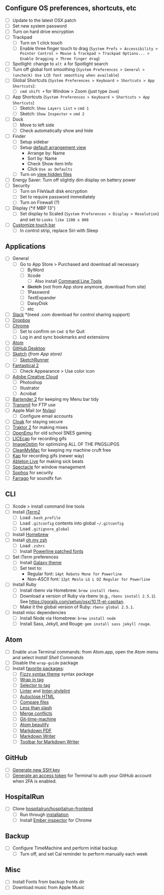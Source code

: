 ## Configure OS preferences, shortcuts, etc
- [ ] Update to the latest OSX patch
- [ ] Set new system password
- [ ] Turn on hard drive encryption
- [ ] Trackpad
	- [ ] Turn on 1 click touch
	- [ ] Enable three finger touch to drag (`System Prefs > Accessibility > Pointer Control > Mouse & Trackpad > Trackpad Options... > Enable Dragging > Three finger drag`)
- [ ] Spotlight: change to `alt A` for Spotlight search
- [ ] Turn off global font smoothing (`System Preferences > General > (uncheck) Use LCD font smoothing when available`)
- [ ] Global Shortcuts (`System Preferences > Keyboard > Shortcuts > App Shortcuts`): 
  - [ ] `cmd shift +` for Window > Zoom (just type `Zoom`)
- [ ] App Shortcuts (`System Preferences > Keyboard > Shortcuts > App Shortcuts`)
  - [ ] Sketch: `Show Layers List` = `cmd 1`
  - [ ] Sketch: `Show Inspector` = `cmd 2`
- [ ] Dock
	- [ ] Move to left side
	- [ ] Check automatically show and hide
- [ ] Finder
	- [ ] Setup sidebar
	- [ ] Setup [default arrangement view](https://howchoo.com/g/mzuxyjqyzmy/how-to-set-the-view-options-for-all-finder-windows-in-os-x)
		- Arrange by: Name
		- Sort by: Name
		- Check Show item Info
		- Click `Use as Defaults`
	- [ ] Turn on [view hidden files](https://gist.github.com/jglovier/f87661ad2d10fa747ad6fcbbf7224305)
- [ ] Energy Saver: Turn off slightly dim display on battery power
- [ ] Security
	- [ ] Turn on FileVault disk encryption
	- [ ] Set to require password immediately
	- [ ] Turn on Firewall (?)
- [ ] Display (*if MBP 13")
  - [ ] Set display to Scaled (`System Preferences > Display > Resolution`) and set to `Looks like 1280 x 800`
- [ ] [Customize touch bar](https://support.apple.com/en-us/HT207055)
  - [ ] In control strip, replace Siri with Sleep

## Applications
- [ ] General
	- [ ] Go to App Store > Purchased and download all necessary
		- [ ] ByWord
		- [ ] Xcode
			- [ ] Also install [Command Line Tools](https://gist.github.com/jglovier/842c61d5a4347cdc18f812e2ef7c2928)
		- ~~Sketch~~ (not from App store anymore, download from site)
		- [ ] 1Password
		- [ ] TextExpander
		- [ ] DaisyDisk
		- [ ] etc
- [ ] [Slack](https://slack.com/downloads/osx) *(need .com download for control sharing support)
- [ ] [Dropbox](https://www.dropbox.com/install)
- [ ] [Chrome](http://www.google.com/chrome/)
	- [ ] Set to confirm on `Cmd Q` for Quit
	- [ ] Log in and sync bookmarks and extensions
- [ ] [Atom](http://atom.io)
- [ ] [GitHub Desktop](https://desktop.github.com/)
- [ ] [Sketch](http://www.sketchapp.com/) *(from App store)*
  - [ ] [SketchRunner](https://sketchrunner.com/)
- [ ] [Fantastical 2](https://flexibits.com/fantastical)
	- [ ] Check Appearance > Use color icon
- [ ] [Adobe Creative Cloud](http://www.adobe.com/creativecloud.html)
	- [ ] Photoshop
	- [ ] Illustrator
	- [ ] Acrobat
- [ ] [Bartender 2](https://www.macbartender.com/) for keeping my Menu bar tidy
- [ ] [Transmit](https://panic.com/transmit/) for FTP use
- [ ] Apple Mail (or [Nylas](https://nylas.com/))
	- [ ] Configure email accounts
- [ ] [Cloak](https://www.getcloak.com/) for staying secure
- [ ] [Traktor 2](http://www.native-instruments.com/en/products/traktor/dj-software/traktor-pro-2/) for making mixes
- [ ] [OpenEmu](http://openemu.org/) for old school SNES gaming
- [ ] [LICEcap](http://www.cockos.com/licecap/) for recording gifs
- [ ] [ImageOptim](https://imageoptim.com/) for optimizing ALL OF THE PNGS/JPGS
- [ ] [CleanMyMac](http://macpaw.com/cleanmymac) for keeping my machine cruft free
- [ ] [Kap](https://getkap.co/) for recording gifs (newer way)
- [ ] [Ableton Live](https://www.ableton.com/en/account/) for making sick beats
- [ ] [Spectacle](https://www.spectacleapp.com/) for window management
- [ ] [Sophos](https://home.sophos.com/download-mac-anti-virus) for security
- [ ] [Farrago](https://rogueamoeba.com/farrago/) for soundfx fun

## CLI
- [ ] Xcode > install command line tools
- [ ] Install [iTerm2](https://www.iterm2.com/)
	- [ ] Load `.bash_profile`
	- [ ] Load `.gitconfig` contents into global `~/.gitconfig`
	- [ ] Load `.gitignore_global`
- [ ] Install [Homebrew](https://brew.sh/)
- [ ] Install [oh my zsh](http://ohmyz.sh/)
	- [ ] Load `.zshrc`
	- [ ] Install [Powerline patched fonts](https://github.com/powerline/fonts/)
- [ ] Set iTerm preferences
	- [ ] Install [Galaxy theme](https://github.com/jglovier/galaxy-theme-iterm)
	- [ ] Set text to:
		- Regular font: `14pt Roboto Mono for Powerline`
		- Non-ASCII font: `12pt Meslo LG L DZ Regular for Powerline`
- [ ] Install Ruby
	- [ ] Install rbenv via Homebrew: `brew install rbenv`.
	- [ ] Download a version of Ruby via rbenv (e.g., `rbenv install 2.5.1`). See <https://gorails.com/setup/osx/10.11-el-capitan>.
	- [ ] Make it the global version of Ruby: `rbenv global 2.5.1`.
- [ ] Install misc dependencies
	- [ ] Install Node via Homebrew: `brew install node`
	- [ ] Install Sass, Jekyll, and Rouge: `gem install sass jekyll rouge`.

## Atom
- [ ] Enable `atom` Terminal commands: from Atom.app, open the Atom menu and select *Install Shell Commands*
- [ ] Disable the `wrap-guide` package
- [ ] Install [favorite packages](https://atom.io/users/jglovier/stars):
	- [ ] [Fizzy syntax theme](https://atom.io/themes/fizzy) syntax package
	- [ ] [Wrap in tag](https://atom.io/packages/atom-wrap-in-tag)
	- [ ] [Selector to tag](https://atom.io/packages/selector-to-tag)
	- [ ] [Linter](https://atom.io/packages/linter) and [linter-stylelint](https://atom.io/packages/linter-stylelint)
	- [ ] [Autoclose HTML](https://atom.io/packages/autoclose-html)
	- [ ] [Compare files](https://atom.io/packages/compare-files)
	- [ ] [Less than slash](https://atom.io/packages/less-than-slash)
	- [ ] [Merge conflicts](https://atom.io/packages/merge-conflicts)
	- [ ] [Git-time-machine](https://atom.io/packages/git-time-machine)
	- [ ] [Atom beautify](https://atom.io/packages/atom-beautify)
	- [ ] [Markdown PDF](https://atom.io/packages/markdown-pdf)
	- [ ] [Markdown Writer](https://atom.io/packages/markdown-writer)
	- [ ] [Toolbar for Markdown Writer](https://atom.io/packages/tool-bar-markdown-writer)

## GitHub
- [ ] [Generate new SSH key](https://help.github.com/articles/generating-an-ssh-key/)
- [ ] [Generate an access token](https://help.github.com/articles/creating-an-access-token-for-command-line-use/) for Terminal to auth your GitHub account when 2FA is enabled.

## HospitalRun
- [ ] Clone [hospitalrun/hospitalrun-frontend](https://github.com/hospitalRun/hospitalrun-frontend/)
	- [ ] Run through [installation](https://github.com/hospitalRun/hospitalrun-frontend/#install)
	- [ ] Install [Ember inspector](https://chrome.google.com/webstore/detail/ember-inspector/bmdblncegkenkacieihfhpjfppoconhi) for Chrome

## Backup
- [ ] Configure TimeMachine and perform initial backup
  - [ ] Turn off, and set Cal reminder to perform manually each week

## Misc
- [ ] Install Fonts from backup fronts dir
- [ ] Download music from Apple Music
